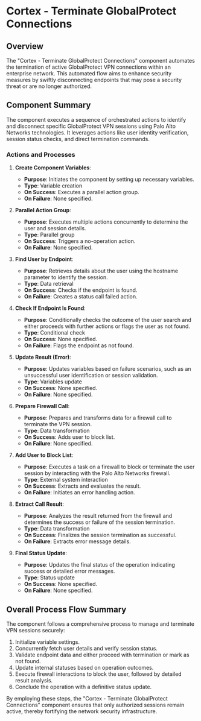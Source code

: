 # Cortex - Terminate GlobalProtect Connections

## Overview
The "Cortex - Terminate GlobalProtect Connections" component automates the termination of active GlobalProtect VPN connections within an enterprise network. This automated flow aims to enhance security measures by swiftly disconnecting endpoints that may pose a security threat or are no longer authorized.

## Component Summary
The component executes a sequence of orchestrated actions to identify and disconnect specific GlobalProtect VPN sessions using Palo Alto Networks technologies. It leverages actions like user identity verification, session status checks, and direct termination commands.

### Actions and Processes
1. **Create Component Variables**:
   - **Purpose**: Initiates the component by setting up necessary variables.
   - **Type**: Variable creation
   - **On Success**: Executes a parallel action group.
   - **On Failure**: None specified.

2. **Parallel Action Group**:
   - **Purpose**: Executes multiple actions concurrently to determine the user and session details.
   - **Type**: Parallel group
   - **On Success**: Triggers a no-operation action.
   - **On Failure**: None specified.

3. **Find User by Endpoint**:
   - **Purpose**: Retrieves details about the user using the hostname parameter to identify the session.
   - **Type**: Data retrieval
   - **On Success**: Checks if the endpoint is found.
   - **On Failure**: Creates a status call failed action.
   
4. **Check If Endpoint Is Found**:
   - **Purpose**: Conditionally checks the outcome of the user search and either proceeds with further actions or flags the user as not found.
   - **Type**: Conditional check
   - **On Success**: None specified.
   - **On Failure**: Flags the endpoint as not found.

5. **Update Result (Error)**:
   - **Purpose**: Updates variables based on failure scenarios, such as an unsuccessful user identification or session validation.
   - **Type**: Variables update
   - **On Success**: None specified.
   - **On Failure**: None specified.

6. **Prepare Firewall Call**:
   - **Purpose**: Prepares and transforms data for a firewall call to terminate the VPN session.
   - **Type**: Data transformation
   - **On Success**: Adds user to block list.
   - **On Failure**: None specified.

7. **Add User to Block List**:
   - **Purpose**: Executes a task on a firewall to block or terminate the user session by interacting with the Palo Alto Networks firewall.
   - **Type**: External system interaction
   - **On Success**: Extracts and evaluates the result.
   - **On Failure**: Initiates an error handling action.

8. **Extract Call Result**:
   - **Purpose**: Analyzes the result returned from the firewall and determines the success or failure of the session termination.
   - **Type**: Data transformation
   - **On Success**: Finalizes the session termination as successful.
   - **On Failure**: Extracts error message details.

9. **Final Status Update**:
   - **Purpose**: Updates the final status of the operation indicating success or detailed error messages.
   - **Type**: Status update
   - **On Success**: None specified.
   - **On Failure**: None specified.

## Overall Process Flow Summary
The component follows a comprehensive process to manage and terminate VPN sessions securely:
1. Initialize variable settings.
2. Concurrently fetch user details and verify session status.
3. Validate endpoint data and either proceed with termination or mark as not found.
4. Update internal statuses based on operation outcomes.
5. Execute firewall interactions to block the user, followed by detailed result analysis.
6. Conclude the operation with a definitive status update.

By employing these steps, the "Cortex - Terminate GlobalProtect Connections" component ensures that only authorized sessions remain active, thereby fortifying the network security infrastructure.

